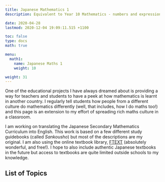 ```yaml
---
title: Japanese Mathematics 1
description: Equivalent to Year 10 Mathematics - numbers and expressions, set theory and proofs, quadratic functions, trigonometry and geometry, statistics.

date: 2020-04-28
lastmod: 2020-12-04 19:09:11.515 +1100

toc: false
type: docs
math: true

menu:
  math1:
    name: Japanese Maths 1
    weight: 10

weight: 31
---
```


One of the educational projects I have always dreamed about is providing a way for teachers and students to have a peek at how mathematics is learnt in another country. I regularly tell students how people from a different culture do mathematics differently (well, that includes, how I do maths too!) and this page is an extension to my effort of spreading rich maths culture in a classroom.

I am working on translating the Japanese Secondary Mathematics Curriculum into English. This work is based on a few different study guidebooks (called _Sankousho_) but most of the descriptions are my original. I am also using the online textbook library, [FTEXT](http://www.ftext.org) (absolutely wonderful, and free!). I hope to also include authentic Japanese textbooks in the future but access to textbooks are quite limited outside schools to my knowledge.

## List of Topics
